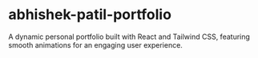 # abhishek-patil-portfolio
A dynamic personal portfolio built with React and Tailwind CSS, featuring smooth animations for an engaging user experience.
